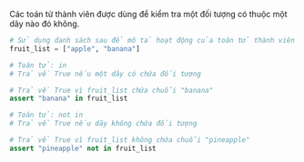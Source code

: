 Các toán tử thành viên được dùng để kiểm tra một đối tượng có thuộc một dãy nào đó không.

```python
# Sử dụng danh sách sau để mô tả hoạt động của toán tử thành viên
fruit_list = ["apple", "banana"]

# Toán tử: in
# Trả về True nếu một dãy có chứa đối tượng

# Trả về True vì fruit_list chứa chuỗi "banana"
assert "banana" in fruit_list

# Toán tử: not in
# Trả về True nếu dãy không chứa đối tượng

# Trả về True vì fruit_list không chứa chuỗi "pineapple"
assert "pineapple" not in fruit_list
```